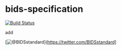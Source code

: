 # bids-specification

[![Build Status](https://travis-ci.com/franklin-feingold/bids-specification-test.svg?branch=master)](https://travis-ci.com/franklin-feingold/bids-specification-test.svg?branch=master)

add

[![@BIDSstandard](http://img.shields.io/twitter/follow/bidsstandard.svg?style=social)](https://twitter.com/BIDSstandard]
